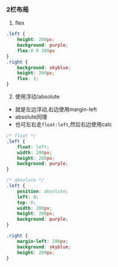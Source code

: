 ### 2栏布局
1. flex
```css
.left {
    height: 200px;
    background: purple;
    flex:0 0 200px
}
.right {
    background: skyblue;
    height: 200px;
    flex: 1;
}
```
2. 使用浮动/absolute
+ 就是左边浮动,右边使用margin-left
+ absolute同理
+ 也可左右走`float:left`,然后右边使用calc
```css
/* float */
.left {
    float: left;
    width: 200px;
    height: 200px;
    background: purple;
}

/* absolute */
.left {
    position: absolute;
    left: 0;
    top: 0;
    width: 200px;
    height: 200px;
    background: purple;
}

.right {
    margin-left: 200px;
    background: skyblue;
    height: 200px;
}
```